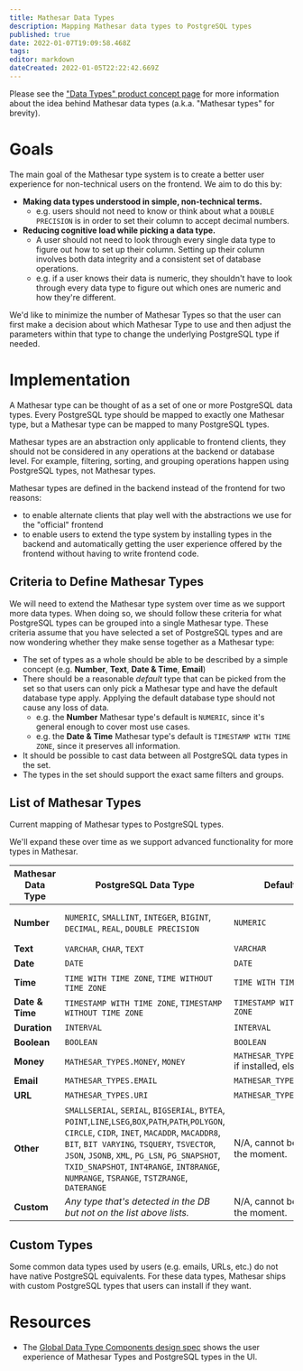 ```yaml
---
title: Mathesar Data Types
description: Mapping Mathesar data types to PostgreSQL types
published: true
date: 2022-01-07T19:09:58.468Z
tags: 
editor: markdown
dateCreated: 2022-01-05T22:22:42.669Z
---
```


Please see the ["Data Types" product concept page](/product/concepts/data-types) for more information about the idea behind Mathesar data types (a.k.a. "Mathesar types" for brevity).

# Goals
The main goal of the Mathesar type system is to create a better user experience for non-technical users on the frontend. We aim to do this by:
- **Making data types understood in simple, non-technical terms.**
  - e.g. users should not need to know or think about what a `DOUBLE PRECISION` is in order to set their column to accept decimal numbers.
- **Reducing cognitive load while picking a data type.**
  - A user should not need to look through every single data type to figure out how to set up their column. Setting up their column involves both data integrity and a consistent set of database operations.
  - e.g. if a user knows their data is numeric, they shouldn't have to look through every data type to figure out which ones are numeric and how they're different.

We'd like to minimize the number of Mathesar Types so that the user can first make a decision about which Mathesar Type to use and then adjust the parameters within that type to change the underlying PostgreSQL type if needed.

# Implementation
A Mathesar type can be thought of as a set of one or more PostgreSQL data types. Every PostgreSQL type should be mapped to exactly one Mathesar type, but a Mathesar type can be mapped to many PostgreSQL types.

Mathesar types are an abstraction only applicable to frontend clients, they should not be considered in any operations at the backend or database level. For example, filtering, sorting, and grouping operations happen using PostgreSQL types, not Mathesar types.

Mathesar types are defined in the backend instead of the frontend for two reasons:
- to enable alternate clients that play well with the abstractions we use for the "official" frontend
- to enable users to extend the type system by installing types in the backend and automatically getting the user experience offered by the frontend without having to write frontend code.

## Criteria to Define Mathesar Types
We will need to extend the Mathesar type system over time as we support more data types. When doing so, we should follow these criteria for what PostgreSQL types can be grouped into a single Mathesar type. These criteria assume that you have selected a set of PostgreSQL types and are now wondering whether they make sense together as a Mathesar type:

- The set of types as a whole should be able to be described by a simple concept (e.g. **Number**, **Text**, **Date & Time**, **Email**)
- There should be a reasonable *default* type that can be picked from the set so that users can only pick a Mathesar type and have the default database type apply. Applying the default database type should not cause any loss of data.
  - e.g. the **Number** Mathesar type's default is `NUMERIC`, since it's general enough to cover most use cases.
  - e.g. the **Date & Time** Mathesar type's default is `TIMESTAMP WITH TIME ZONE`, since it preserves all information.
- It should be possible to cast data between all PostgreSQL data types in the set.
- The types in the set should support the exact same filters and groups.

## List of Mathesar Types
Current mapping of Mathesar types to PostgreSQL types.

We'll expand these over time as we support advanced functionality for more types in Mathesar.

| Mathesar Data Type | PostgreSQL Data Type | Default | Notes |
|-|-|-|-|
| **Number** | `NUMERIC`, `SMALLINT`, `INTEGER`, `BIGINT`, `DECIMAL`, `REAL`, `DOUBLE PRECISION` | `NUMERIC` | Can be displayed as percentages in the UI via display options. |
| **Text** | `VARCHAR`, `CHAR`, `TEXT` | `VARCHAR` | |
| **Date** | `DATE` | `DATE` | |
| **Time** | `TIME WITH TIME ZONE`, `TIME WITHOUT TIME ZONE` | `TIME WITH TIME ZONE` | |
| **Date & Time** | `TIMESTAMP WITH TIME ZONE`, `TIMESTAMP WITHOUT TIME ZONE` | `TIMESTAMP WITH TIME ZONE` | |
| **Duration** | `INTERVAL` | `INTERVAL` | |
| **Boolean** | `BOOLEAN` | `BOOLEAN` | |
| **Money** | `MATHESAR_TYPES.MONEY`, `MONEY` | `MATHESAR_TYPES.MONEY` if installed, else `MONEY` | `MATHESAR_TYPES.MONEY` is a custom type |
| **Email** | `MATHESAR_TYPES.EMAIL` | `MATHESAR_TYPES.EMAIL` | Custom type |
| **URL** | `MATHESAR_TYPES.URI` | `MATHESAR_TYPES.URI` | Custom type |
| **Other** | `SMALLSERIAL`, `SERIAL`, `BIGSERIAL`, `BYTEA`, `POINT`,`LINE`,`LSEG`,`BOX`,`PATH`,`PATH`,`POLYGON`, `CIRCLE`, `CIDR`, `INET`, `MACADDR`, `MACADDR8`, `BIT`, `BIT VARYING`, `TSQUERY`, `TSVECTOR`, `JSON`, `JSONB`, `XML`, `PG_LSN`, `PG_SNAPSHOT`, `TXID_SNAPSHOT`, `INT4RANGE`, `INT8RANGE`, `NUMRANGE`, `TSRANGE`, `TSTZRANGE`, `DATERANGE` | N/A, cannot be set at the moment. | These types are native PostgreSQL data types that we don't support any advanced functionality for yet. |
| **Custom** | *Any type that's detected in the DB but not on the list above lists.* | N/A, cannot be set at the moment. | |

## Custom Types
Some common data types used by users (e.g. emails, URLs, etc.) do not have native PostgreSQL equivalents. For these data types, Mathesar ships with custom PostgreSQL types that users can install if they want.

# Resources
- The [Global Data Type Components design spec](/design/specs/global-data-type-components) shows the user experience of Mathesar Types and PostgreSQL types in the UI.

